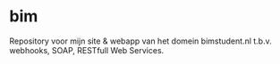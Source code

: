 bim
===

Repository voor mijn site &amp; webapp van het domein bimstudent.nl t.b.v. webhooks, SOAP, RESTfull Web Services.
